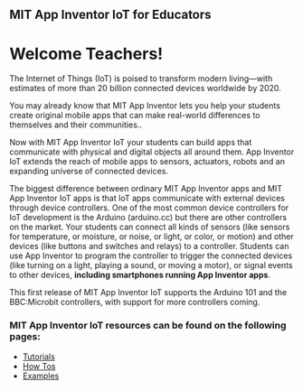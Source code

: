 ## MIT App Inventor IoT for Educators

# Welcome Teachers!

The Internet of Things (IoT) is poised to transform modern
living&mdash;with estimates of more than 20 billion connected devices
worldwide by 2020.

You may already know that MIT App Inventor lets you 
help your students create original mobile apps
that can make real-world differences to themselves and their communities..

Now with MIT App Inventor IoT your students can build apps that
communicate with physical and digital objects all around them.
App Inventor IoT extends the reach of mobile apps to sensors,
actuators, robots and an expanding universe of connected
devices.

The biggest difference between ordinary MIT App Inventor apps and MIT
App Inventor IoT apps is that IoT apps communicate with
external devices through device controllers. One of the most common device controllers for
IoT development is the Arduino (arduino.cc) but there are other
controllers on the market. Your students can connect all kinds of
sensors (like sensors for temperature, or moisture, or noise, or
light, or color, or motion) and other devices (like buttons and
switches and relays) to a controller.  Students can use App Inventor
to program the controller to trigger the connected devices (like
turning on a light, playing a sound, or moving a motor), or signal
events to other devices, **including smartphones running App Inventor
apps**.

This first release of MIT App Inventor IoT supports the Arduino 101
and the BBC:Microbit controllers, with support for more controllers coming.

### MIT App Inventor IoT resources can be found on the following pages:

-   [Tutorials](#/teachers/tutorials)
-   [How Tos](#/teachers/howtos)
-   [Examples](#/teachers/examples)
